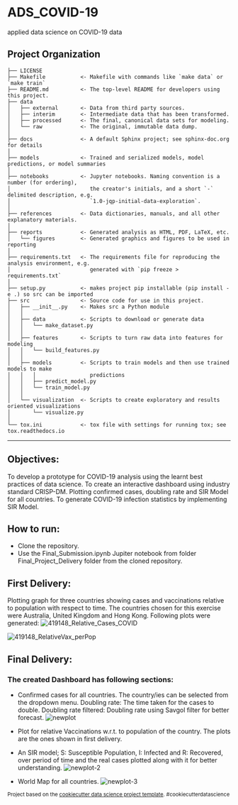 ADS_COVID-19
==============================

applied data science on COVID-19 data

Project Organization
------------

    ├── LICENSE
    ├── Makefile           <- Makefile with commands like `make data` or `make train`
    ├── README.md          <- The top-level README for developers using this project.
    ├── data
    │   ├── external       <- Data from third party sources.
    │   ├── interim        <- Intermediate data that has been transformed.
    │   ├── processed      <- The final, canonical data sets for modeling.
    │   └── raw            <- The original, immutable data dump.
    │
    ├── docs               <- A default Sphinx project; see sphinx-doc.org for details
    │
    ├── models             <- Trained and serialized models, model predictions, or model summaries
    │
    ├── notebooks          <- Jupyter notebooks. Naming convention is a number (for ordering),
    │                         the creator's initials, and a short `-` delimited description, e.g.
    │                         `1.0-jqp-initial-data-exploration`.
    │
    ├── references         <- Data dictionaries, manuals, and all other explanatory materials.
    │
    ├── reports            <- Generated analysis as HTML, PDF, LaTeX, etc.
    │   └── figures        <- Generated graphics and figures to be used in reporting
    │
    ├── requirements.txt   <- The requirements file for reproducing the analysis environment, e.g.
    │                         generated with `pip freeze > requirements.txt`
    │
    ├── setup.py           <- makes project pip installable (pip install -e .) so src can be imported
    ├── src                <- Source code for use in this project.
    │   ├── __init__.py    <- Makes src a Python module
    │   │
    │   ├── data           <- Scripts to download or generate data
    │   │   └── make_dataset.py
    │   │
    │   ├── features       <- Scripts to turn raw data into features for modeling
    │   │   └── build_features.py
    │   │
    │   ├── models         <- Scripts to train models and then use trained models to make
    │   │   │                 predictions
    │   │   ├── predict_model.py
    │   │   └── train_model.py
    │   │
    │   └── visualization  <- Scripts to create exploratory and results oriented visualizations
    │       └── visualize.py
    │
    └── tox.ini            <- tox file with settings for running tox; see tox.readthedocs.io


--------

## Objectives:
To develop a prototype for COVID-19 analysis using the learnt best practices of data science.
To create an interactive dashboard using industry standard CRISP-DM.
Plotting confirmed cases, doubling rate and SIR Model for all countries.
To generate COVID-19 infection statistics by implementing SIR Model.

## How to run:
- Clone the repository. 
- Use the Final_Submission.ipynb Jupiter notebook from folder Final_Project_Delivery folder from the cloned repository.

## First Delivery:
Plotting graph for three countries showing cases and vaccinations relative to population with respect to time. The countries chosen for this exercise were Australia, United Kingdom and Hong Kong. Following plots were generated:
![419148_Relative_Cases_COVID](https://user-images.githubusercontent.com/54177686/181649180-43db358c-ee12-44d6-ab74-4fadd8aad53a.png)

![419148_RelativeVax_perPop](https://user-images.githubusercontent.com/54177686/181649247-d7b7a241-596c-4de9-b309-7857615a337d.png)


## Final Delivery:
### The created Dashboard has following sections:

- Confirmed cases for all countries. The country/ies can be selected from the dropdown menu. Doubling rate: The time taken for the cases to double. Doubling rate filtered: Doubling rate using Savgol filter for better forecast.
![newplot](https://user-images.githubusercontent.com/54177686/181651888-6985636b-17fb-431f-857f-c9d55d92ca46.png)

- Plot for relative Vaccinations w.r.t. to population of the country. The plots are the ones shown in first delivery.

- An SIR model; S: Susceptible Population, I: Infected and R: Recovered, over period of time and the real cases plotted along with it for better understanding.
![newplot-2](https://user-images.githubusercontent.com/54177686/181651929-a722cd64-b165-4dfc-a290-7d5056d9c7a6.png)

- World Map for all countries.
![newplot-3](https://user-images.githubusercontent.com/54177686/181651973-2309dd1d-25ad-4cd1-b68c-518dbb8dd49b.png)

<p><small>Project based on the <a target="_blank" href="https://drivendata.github.io/cookiecutter-data-science/">cookiecutter data science project template</a>. #cookiecutterdatascience</small></p>
